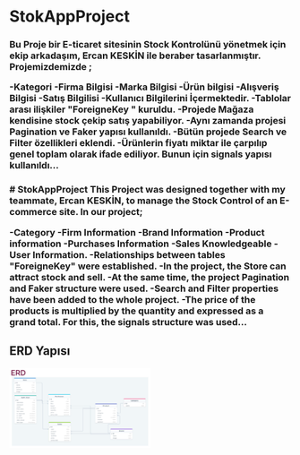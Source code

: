 # StokAppProject
<h3>
Bu Proje bir E-ticaret sitesinin Stock Kontrolünü yönetmek için ekip arkadaşım, Ercan KESKİN ile beraber tasarlanmıştır.
Projemizdemizde ;

-Kategori 
-Firma Bilgisi
-Marka Bilgisi
-Ürün bilgisi
-Alışveriş Bilgisi
-Satış Bilgilisi 
-Kullanıcı Bilgilerini İçermektedir.
-Tablolar arası ilişkiler "ForeigneKey " kuruldu.
-Projede Mağaza kendisine stock çekip satış yapabiliyor.
-Aynı zamanda projesi Pagination ve Faker yapısı kullanıldı.
-Bütün projede Search ve Filter özellikleri eklendi.
-Ürünlerin fiyatı miktar ile çarpılıp genel toplam olarak ifade ediliyor. Bunun için signals yapısı kullanıldı...
</h3>

<h3>
# StokAppProject
This Project was designed together with my teammate, Ercan KESKİN, to manage the Stock Control of an E-commerce site. 
In our project;

-Category
-Firm Information 
-Brand Information
-Product information
-Purchases Information
-Sales Knowledgeable 
-User Information.
-Relationships between tables "ForeigneKey" were established. 
-In the project, the Store can attract stock and sell.
-At the same time, the project Pagination and Faker structure were used. 
-Search and Filter properties have been added to the whole project.
-The price of the products is multiplied by the quantity and expressed as a grand total. For this, the signals structure was used...
</h3>

<h2>ERD Yapısı</h2>
<img src="https://github.com/dedeogluie/StokAppProject/blob/main/ERP.jpg" style ="max-width: 50%">
